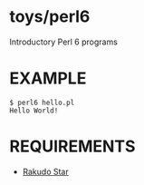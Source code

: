 # toys/perl6

Introductory Perl 6 programs

# EXAMPLE

```
$ perl6 hello.pl
Hello World!
```

# REQUIREMENTS

* [Rakudo Star](http://rakudo.org/)
